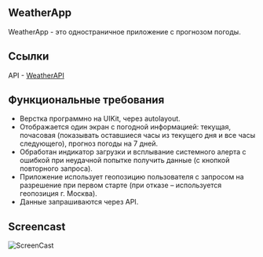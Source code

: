 ## **WeatherApp**

WeatherApp - это одностраничное приложение с прогнозом погоды.

## **Ссылки**

API - [WeatherAPI](https://www.weatherapi.com/docs/)

## **Функциональные требования**

- Верстка программно на UIKit, через autolayout.
- Отображается один экран с погодной информацией: текущая, почасовая (показывать оставшиеся часы из текущего дня и все часы следующего), прогноз погоды на 7 дней.
- Обработан индикатор загрузки и всплывание системного алерта с ошибкой при неудачной попытке получить данные (с кнопкой повторного запроса).
- Приложение использует геопозицию пользователя с запросом на разрешение при первом старте (при отказе – используется геопозиция г. Москва).
- Данные запрашиваются через API.

## **Screencast**

![ScreenCast](https://github.com/user-attachments/assets/e4cb64a1-312e-4466-8eb0-4fad46252e5e)
